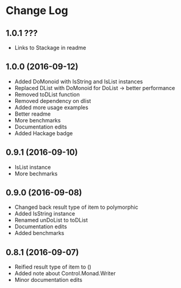 # Change Log

## 1.0.1 ???
* Links to Stackage in readme

## 1.0.0 (2016-09-12)
* Added DoMonoid with IsString and IsList instances
* Replaced DList with DoMonoid for DoList -> better performance
* Removed toDList function
* Removed dependency on dlist
* Added more usage examples
* Better readme
* More benchmarks
* Documentation edits
* Added Hackage badge

## 0.9.1 (2016-09-10)
* IsList instance
* More bechmarks

## 0.9.0 (2016-09-08)
* Changed back result type of item to polymorphic
* Added IsString instance
* Renamed unDoList to toDList
* Documentation edits
* Added benchmarks

## 0.8.1 (2016-09-07)
* Reified result type of item to ()
* Added note about Control.Monad.Writer
* Minor documentation edits
